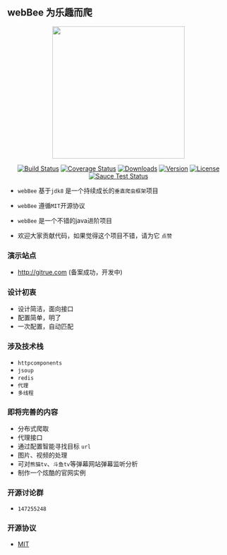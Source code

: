 
## webBee 为乐趣而爬

<p align="center"><a href="https://github.com/pkwenda/webBee" target="_blank"><img width="300"src="https://github.com/pkwenda/image/blob/master/webbee.png"></a></p>
 
 <p align="center">
  <a href="https://github.com/pkwenda/webBee/blob/master/LICENSE"><img src="https://img.shields.io/badge/license-MIT-4EB1BA.svg?style=flat-square" alt="Build Status"></a>
  <a href="https://travis-ci.org/pkwenda/webBee"><img src="https://travis-ci.org/pkwenda/webBee.svg?branch=master" alt="Coverage Status"></a>
  <a href="https://gitter.im/web_bee"><img src="https://badges.gitter.im/pkwenda/web-bee.svg" alt="Downloads"></a>
  <a href="https://github.com/pkwenda/webBee"><img src="https://img.shields.io/github/downloads/pkwenda/webBee/total.svg" alt="Version"></a>
  <a href="https://github.com/pkwenda/webBee/issues?q=is%3Aissue+is%3Aclosed"><img src="https://img.shields.io/github/issues-closed/pkwenda/webBee.svg" alt="License"></a>
  <a href="#"><img src="https://img.shields.io/badge/version-0.0.1-red.svg?style=flat-square" alt="Sauce Test Status"></a>
</p>


- `webBee` 基于`jdk8` 是一个持续成长的`垂直爬虫框架`项目 
- `webBee` 遵循`MIT`开源协议

- `webBee` 是一个不错的java进阶项目


- 欢迎大家贡献代码，如果觉得这个项目不错，请为它 `点赞`





### 演示站点
- http://gitrue.com (备案成功，开发中)


### 设计初衷

+ 设计简洁，面向接口
+ 配置简单，明了
+ 一次配置，自动匹配


### 涉及技术栈
- `httpcomponents`
- `jsoup`
- `redis`
-  `代理`
- `多线程`

### 即将完善的内容
+ 分布式爬取
+ 代理接口
+ 通过配置智能寻找目标 `url`
+ 图片、视频的处理
+ 可对`熊猫tv`、`斗鱼tv`等弹幕网站弹幕监听分析
+ 制作一个炫酷的官网实例 
 
### 开源讨论群

- `147255248`
 
### 开源协议

- [MIT](LICENSE)
 


